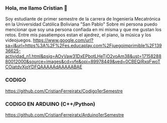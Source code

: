 ### Hola, me llamo Cristian 👋
 Soy estudiante de primer semestre de la carrera de Ingeniería Mecatrónica en la Universidad Católica Boliviana "San Pablo"
 Sobre mi persona puedo mencionar que soy una persona confiada en mi misma y que me gustan los retos. Entre mis pasatiempos estan el ajedrez, el piano, la música y los videojuegos.
https://www.google.com/url?sa=i&url=https%3A%2F%2Fes.educaplay.com%2Fjuegoimprimible%2F13936625-actividad_n1.html&psig=AOvVaw31DxEPbotLHeTjO2voAm38&ust=1715828880012000&source=images&cd=vfe&opi=89978449&ved=0CBEQjRxqFwoTCOiatdvXjoYDFQAAAAAdAAAAABAE




### CODIGO
https://github.com/CristianFerreiratx/Codigo1erSemestre
### CODIGO EN ARDUINO (C++/Python)
https://github.com/CristianFerreiratx/Arduino1erSemestre
